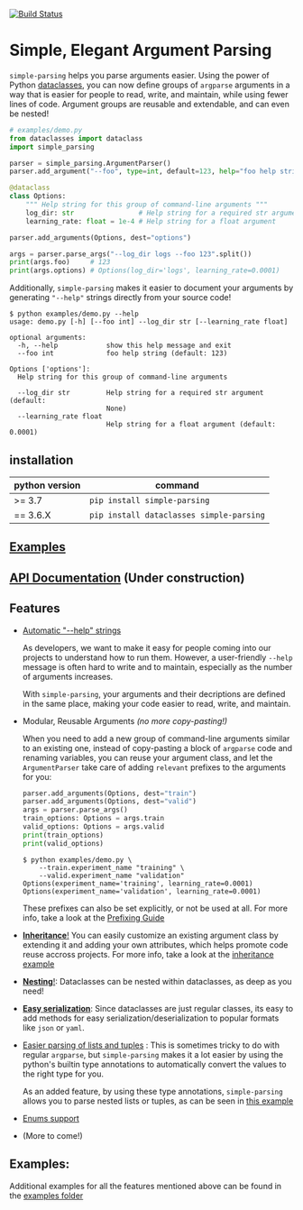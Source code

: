 [![Build Status](https://travis-ci.org/lebrice/SimpleParsing.svg?branch=master)](https://travis-ci.org/lebrice/SimpleParsing)

# Simple, Elegant Argument Parsing <!-- omit in toc -->

`simple-parsing` helps you parse arguments easier. Using the power of Python [dataclasses](https://docs.python.org/3.7/library/dataclasses.html), you can now define groups of `argparse` arguments in a way that is easier for people to read, write, and maintain, while using fewer lines of code. Argument groups are reusable and extendable, and can even be nested!

```python
# examples/demo.py
from dataclasses import dataclass
import simple_parsing

parser = simple_parsing.ArgumentParser()
parser.add_argument("--foo", type=int, default=123, help="foo help string")

@dataclass
class Options:
    """ Help string for this group of command-line arguments """
    log_dir: str                # Help string for a required str argument
    learning_rate: float = 1e-4 # Help string for a float argument

parser.add_arguments(Options, dest="options")

args = parser.parse_args("--log_dir logs --foo 123".split())
print(args.foo)     # 123
print(args.options) # Options(log_dir='logs', learning_rate=0.0001)
```

Additionally, `simple-parsing` makes it easier to document your arguments by generating `"--help"` strings directly from your source code!

```console
$ python examples/demo.py --help
usage: demo.py [-h] [--foo int] --log_dir str [--learning_rate float]

optional arguments:
  -h, --help            show this help message and exit
  --foo int             foo help string (default: 123)

Options ['options']:
  Help string for this group of command-line arguments

  --log_dir str         Help string for a required str argument (default:
                        None)
  --learning_rate float
                        Help string for a float argument (default: 0.0001)
```

## installation
| python version |                command                  |
|----------------|-----------------------------------------|
|>= 3.7          | `pip install simple-parsing`            |
|== 3.6.X        | `pip install dataclasses simple-parsing`|

## [Examples](examples/README.md)

## [API Documentation](docs/README.md) (Under construction)

## Features 
- [Automatic "--help" strings](examples/docstrings/README.md)

    As developers, we want to make it easy for people coming into our projects to understand how to run them. However, a user-friendly `--help` message is often hard to write and to maintain, especially as the number of arguments increases.

    With `simple-parsing`, your arguments and their decriptions are defined in the same place, making your code easier to read, write, and maintain.

- Modular, Reusable Arguments *(no more copy-pasting!)*
        
    When you need to add a new group of command-line arguments similar to an existing one, instead of copy-pasting a block of `argparse` code and renaming variables, you can reuse your argument class, and let the `ArgumentParser` take care of adding `relevant` prefixes to the arguments for you:

    ```python
    parser.add_arguments(Options, dest="train")
    parser.add_arguments(Options, dest="valid")
    args = parser.parse_args()
    train_options: Options = args.train
    valid_options: Options = args.valid
    print(train_options)
    print(valid_options)
    ```
    ```console
    $ python examples/demo.py \
        --train.experiment_name "training" \
        --valid.experiment_name "validation"
    Options(experiment_name='training', learning_rate=0.0001)
    Options(experiment_name='validation', learning_rate=0.0001)
    ```
        
    These prefixes can also be set explicitly, or not be used at all. For more info, take a look at the [Prefixing Guide](examples/prefixing/README.md)

- [**Inheritance**!](examples/inheritance/README.md)
You can easily customize an existing argument class by extending it and adding your own attributes, which helps promote code reuse accross projects. For more info, take a look at the [inheritance example](examples/inheritance_example.py)

- [**Nesting**!](examples/nesting/README.md): Dataclasses can be nested within dataclasses, as deep as you need!
- [**Easy serialization**](examples/dataclasses/hyperparameters_example.py): Since dataclasses are just regular classes, its easy to add methods for easy serialization/deserialization to popular formats like `json` or `yaml`. 
- [Easier parsing of lists and tuples](examples/container_types/README.md) : This is sometimes tricky to do with regular `argparse`, but `simple-parsing` makes it a lot easier by using the python's builtin type annotations to automatically convert the values to the right type for you.

    As an added feature, by using these type annotations, `simple-parsing` allows you to parse nested lists or tuples, as can be seen in [this example](examples/merging/README.md)

- [Enums support](examples/enums/README.md)

- (More to come!)


## Examples:
Additional examples for all the features mentioned above can be found in the [examples folder](examples/README.md)
